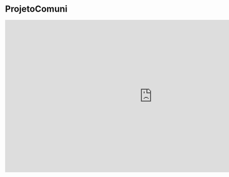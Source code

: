 # ProjetoComuni

<iframe src="https://planner5d.com/v?viewMode=2d&key=aaaa47ec8ac17994ced2cd46c72e7b9e" style="width:960px;height:500px;border:none;" allowfullscreen></iframe>
